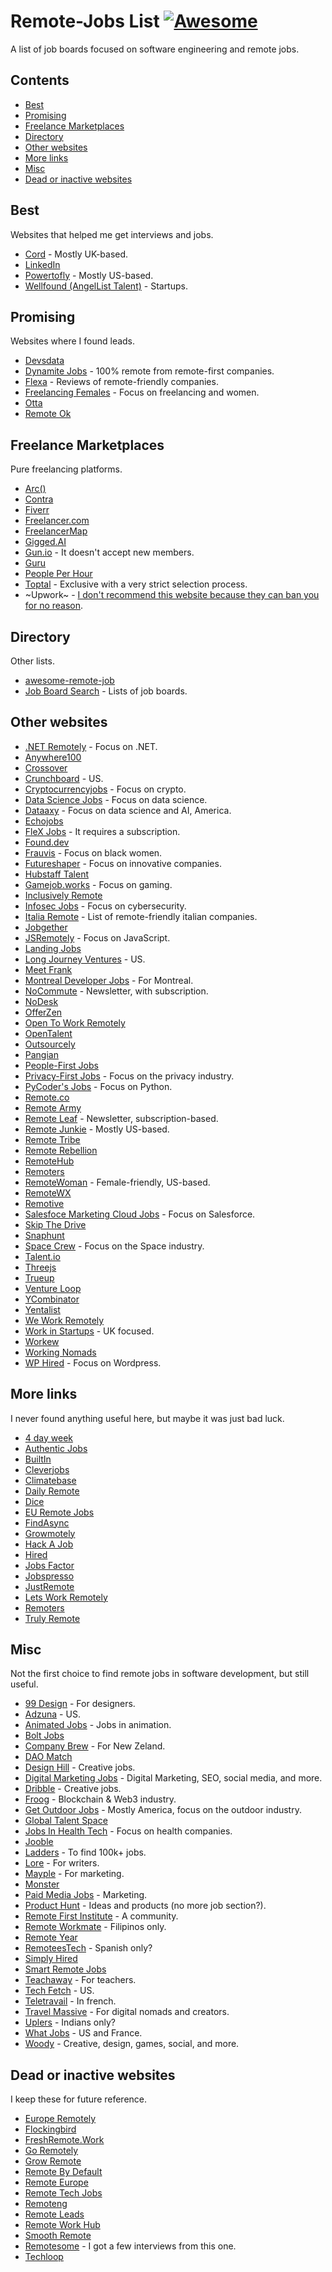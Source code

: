# Remote-Jobs List [![Awesome](https://awesome.re/badge.svg)](https://awesome.re)

A list of job boards focused on software engineering and remote jobs.

## Contents
- [Best](#best)
- [Promising](#promising)
- [Freelance Marketplaces](#freelance-marketplaces)
- [Directory](#directory)
- [Other websites](#other-websites)
- [More links](#more-links)
- [Misc](#misc)
- [Dead or inactive websites](#dead-or-inactive-websites)

## Best
Websites that helped me get interviews and jobs.
- [Cord](https://cord.co/) - Mostly UK-based.
- [LinkedIn](https://www.linkedin.com/jobs/)
- [Powertofly](https://powertofly.com/jobs/) - Mostly US-based.
- [Wellfound (AngelList Talent)](https://angel.co/) - Startups.

## Promising
Websites where I found leads.
- [Devsdata](https://devsdata.com/careers/)
- [Dynamite Jobs](https://dynamitejobs.com/) - 100% remote from remote-first companies.
- [Flexa](https://flexa.careers/) - Reviews of remote-friendly companies.
- [Freelancing Females](https://jobs.freelancingfemales.com) - Focus on freelancing and women.
- [Otta](https://otta.com)
- [Remote Ok](https://remoteok.com)

## Freelance Marketplaces
Pure freelancing platforms.
- [Arc()](https://arc.dev)
- [Contra](https://contra.com)
- [Fiverr](https://www.fiverr.com/)
- [Freelancer.com](https://www.freelancer.com/)
- [FreelancerMap](https://www.freelancermap.com)
- [Gigged.AI](https://app.gigged.ai/find-a-gig)
- [Gun.io](https://gun.io/) - It doesn't accept new members.
- [Guru](https://www.guru.com/)
- [People Per Hour](https://www.peopleperhour.com/)
- [Toptal](https://www.toptal.com/) - Exclusive with a very strict selection process.
- ~Upwork~ - [I don't recommend this website because they can ban you for no reason](https://medium.com/@albertorossotto/about-the-right-to-be-forgotten-1d50f1f66a45).

## Directory
Other lists.
- [awesome-remote-job](https://github.com/lukasz-madon/awesome-remote-job)
- [Job Board Search](https://jobboardsearch.com/) - Lists of job boards.

## Other websites
- [.NET Remotely](https://dotnetremotely.com) - Focus on .NET.
- [Anywhere100](https://anywhere100.com/)
- [Crossover](https://www.crossover.com/)
- [Crunchboard](https://www.crunchboard.com/) - US.
- [Cryptocurrencyjobs](https://cryptocurrencyjobs.co/) - Focus on crypto.
- [Data Science Jobs](https://datasciencejobs.com) - Focus on data science.
- [Dataaxy](https://dataaxy.com) - Focus on data science and AI, America.
- [Echojobs](https://echojobs.io)
- [FleX Jobs](https://www.flexjobs.com) - It requires a subscription.
- [Found.dev](https://found.dev/)
- [Frauvis](https://www.frauvis.com) - Focus on black women.
- [Futureshaper](https://futureshaper.com) - Focus on innovative companies.
- [Hubstaff Talent](https://hubstafftalent.net)
- [Gamejob.works](https://gamejobs.work) - Focus on gaming.
- [Inclusively Remote](https://inclusivelyremote.com/)
- [Infosec Jobs](https://infosec-jobs.com/) - Focus on cybersecurity.
- [Italia Remote](https://italiaremote.com/companies) - List of remote-friendly italian companies.
- [Jobgether](https://en.jobgether.com)
- [JSRemotely](https://jsremotely.com/) - Focus on JavaScript.
- [Landing Jobs](https://landing.jobs)
- [Long Journey Ventures](https://www.longjourney.vc/) - US.
- [Meet Frank](https://meetfrank.com)
- [Montreal Developer Jobs](https://www.montrealdeveloperjobs.com) - For Montreal.
- [NoCommute](https://www.nocommutejob.com/) - Newsletter, with subscription.
- [NoDesk](https://nodesk.co)
- [OfferZen](https://www.offerzen.com)
- [Open To Work Remotely](https://www.opentoworkremote.com/)
- [OpenTalent](https://opentalent.co)
- [Outsourcely](https://www.outsourcely.com/)
- [Pangian](https://pangian.com)
- [People-First Jobs](https://peoplefirstjobs.com)
- [Privacy-First Jobs](https://privacyfirstjobs.com) - Focus on the privacy industry.
- [PyCoder's Jobs](https://www.pythonjobshq.com) - Focus on Python.
- [Remote.co](https://remote.co)
- [Remote Army](https://remotearmy.io/)
- [Remote Leaf](https://remoteleaf.com/) - Newsletter, subscription-based.
- [Remote Junkie](https://jobs.remoteworkjunkie.com) - Mostly US-based.
- [Remote Tribe](https://www.remotetribe.life)
- [Remote Rebellion](https://remoterebellion.com/)
- [RemoteHub](https://www.remotehub.com)
- [Remoters](https://remoters.net)
- [RemoteWoman](https://remotewoman.com) - Female-friendly, US-based.
- [RemoteWX](https://remotewx.com)
- [Remotive](https://remotive.com)
- [Salesfoce Marketing Cloud Jobs](https://www.sfmcjobs.com) - Focus on Salesforce.
- [Skip The Drive](https://www.skipthedrive.com)
- [Snaphunt](https://snaphunt.com)
- [Space Crew](https://spacecrew.com) - Focus on the Space industry.
- [Talent.io](https://www.talent.io/p/en-fr/home)
- [Threejs](https://www.threejs-job.com)
- [Trueup](https://www.trueup.io/)
- [Venture Loop](https://www.ventureloop.com)
- [YCombinator](https://www.ycombinator.com/jobs/role/all/remote/)
- [Yentalist](https://yentalist.com/)
- [We Work Remotely](https://weworkremotely.com)
- [Work in Startups](https://workinstartups.com) - UK focused.
- [Workew](https://workew.com)
- [Working Nomads](https://www.workingnomads.com/jobs)
- [WP Hired](https://wphired.com) - Focus on Wordpress.

## More links
I never found anything useful here, but maybe it was just bad luck.
- [4 day week](https://4dayweek.io/)
- [Authentic Jobs](https://authenticjobs.com)
- [BuiltIn](https://builtin.com/)
- [Cleverjobs](https://cleverjobs.net)
- [Climatebase](https://climatebase.org/)
- [Daily Remote](https://dailyremote.com)
- [Dice](https://www.dice.com)
- [EU Remote Jobs](https://euremotejobs.com)
- [FindAsync](https://www.findasync.com/?job-categories=back-end-programming)
- [Growmotely](https://www.growmotely.com/job-board/)
- [Hack A Job](https://hackajob.co/)
- [Hired](https://hired.com/)
- [Jobs Factor](https://jobsfactor.eu)
- [Jobspresso](https://jobspresso.co/)
- [JustRemote](https://justremote.co)
- [Lets Work Remotely](https://www.letsworkremotely.com)
- [Remoters](https://www.remoters.me)
- [Truly Remote](https://trulyremote.co)

## Misc
Not the first choice to find remote jobs in software development, but still useful.
- [99 Design](https://99designs.com) - For designers.
- [Adzuna](https://www.adzuna.com/) - US.
- [Animated Jobs](https://animatedjobs.com) - Jobs in animation.
- [Bolt Jobs](https://www.boltjobs.com)
- [Company Brew](https://companybrew.com) - For New Zeland.
- [DAO Match](https://daomatch.xyz)
- [Design Hill](https://www.designhill.com) - Creative jobs.
- [Digital Marketing Jobs](https://www.digitalmarketingjobs.com) - Digital Marketing, SEO, social media, and more.
- [Dribble](https://dribbble.com) - Creative jobs.
- [Froog](https://froog.co) - Blockchain & Web3 industry.
- [Get Outdoor Jobs](https://getoutdoorjobs.com) - Mostly America, focus on the outdoor industry.
- [Global Talent Space](https://www.globaltalentspace.com)
- [Jobs In Health Tech](https://jobsinhealthtech.com) - Focus on health companies.
- [Jooble](https://jooble.org)
- [Ladders](https://www.theladders.com) - To find 100k+ jobs.
- [Lore](https://lorewritingschool.com/job-boards/) - For writers.
- [Mayple](https://mayple.webflow.io/) - For marketing.
- [Monster](https://www.monster.com)
- [Paid Media Jobs](https://paidmediajobs.com) - Marketing.
- [Product Hunt](https://www.producthunt.com) - Ideas and products (no more job section?).
- [Remote First Institute](https://remote-first.institute) - A community.
- [Remote Workmate](https://www.linkedin.com/company/remote-workmate/) - Filipinos only.
- [Remote Year](https://linktr.ee/remoteyear)
- [RemoteesTech](https://www.remoteestech.com/) - Spanish only?
- [Simply Hired](http://www.simplyhired.com/)
- [Smart Remote Jobs](https://www.smartremotejobs.com)
- [Teachaway](https://www.teachaway.com/) - For teachers.
- [Tech Fetch](https://www.techfetch.com) - US.
- [Teletravail](https://teletravail.guru) - In french.
- [Travel Massive](https://www.travelmassive.com) - For digital nomads and creators.
- [Uplers](https://www.uplers.com/) - Indians only?
- [What Jobs](https://www.whatjobs.com/) - US and France.
- [Woody](https://www.woodyjobs.com) - Creative, design, games, social, and more.

## Dead or inactive websites
I keep these for future reference.
- [Europe Remotely](http://europeremotely.com/)
- [Flockingbird](https://search.flockingbird.social/)
- [FreshRemote.Work](https://freshremote.work)
- [Go Remotely](https://goremotely.net)
- [Grow Remote](https://jobs.growremote.ie/home/)
- [Remote By Default](https://remotebydefault.org/)
- [Remote Europe](https://remote-europe.com)
- [Remote Tech Jobs](https://www.remotetechjobs.com)
- [Remoteng](https://remoteng.com)
- [Remote Leads](https://remoteleads.io/)
- [Remote Work Hub](https://remoteworkhub.com/)
- [Smooth Remote](https://smoothremote.com)
- [Remotesome](https://www.remotesome.com) - I got a few interviews from this one.
- [Techloop](https://jobs.techloop.io)
